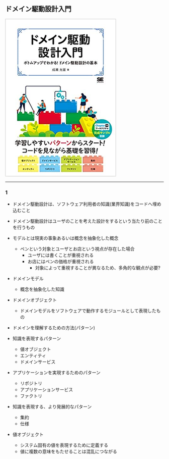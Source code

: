 ## ドメイン駆動設計入門

![ddd](../images/ddd.jpg)

---
### 1
- ドメイン駆動設計は、ソフトウェア利用者の知識(業界知識)をコードへ埋め込むこと

- ドメイン駆動設計はユーザのことを考えた設計をするという当たり前のことを行うもの

- モデルとは現実の事象あるいは概念を抽象化した概念
    - ペンという対象とユーザとお店という視点が存在した場合
        - ユーザには書くことが重視される
        - お店にはペンの価格が重視される
            - 対象によって重視することが異なるため、多角的な観点が必要?
            
 - ドメインモデル
 	- 概念を抽象化した知識
 - ドメインオブジェクト
 	- ドメインモデルをソフトウェアで動作するモジュールとして表現したもの
 	
 - ドメインを理解するための方法(パターン)
  - 知識を表現するパターン
  	- 値オブジェクト
   	- エンティティ
   	- ドメインサービス
  - アプリケーションを実現するためのパターン
  	- リポジトリ
  	- アプリケーションサービス
  	- ファクトリ
  - 知識を表現する、より発展的なパターン
    - 集約
    - 仕様　
    
 - 値オブジェクト
    - システム固有の値を表現するために定義する
    - 値に複数の意味をもたせることは混乱につながる